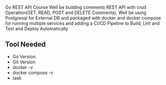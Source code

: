 Go REST API Course
Well be building comments REST API with crud Operation(GET, READ, POST and DELETE Comments), Well be using Postgresql for External DB and packaged with docker and docker compose for running multiple services and adding a CI/CD Pipeline to  Build, Lint and Test and Deploy  Automatically 



## Tool Needed 
* Go Version
* Git Version
* docker -v
* docker compose -v
* task